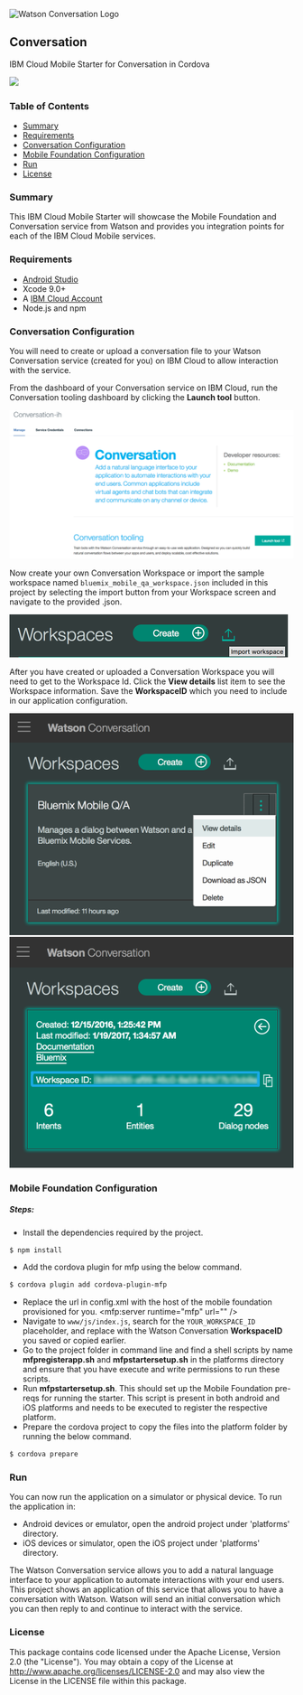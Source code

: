 <img
src="https://bluemixassets.eu-gb.mybluemix.net/api/Products/image/logos/conversation.svg?key=[starter-watson-conversation]&event=readme-image-view" alt="Watson Conversation Logo" width="200px"/>

## Conversation
IBM Cloud Mobile Starter for Conversation in Cordova

[![](https://img.shields.io/badge/bluemix-powered-blue.svg)](https://bluemix.net)


### Table of Contents
* [Summary](#summary)
* [Requirements](#requirements)
* [Conversation Configuration](#conversation-configuration)
* [Mobile Foundation Configuration](#mobile-foundation-configuration)
* [Run](#run)
* [License](#license)

### Summary
This IBM Cloud Mobile Starter will showcase the Mobile Foundation and Conversation service from Watson and provides you integration points for each of the IBM Cloud Mobile services.

### Requirements
* [Android Studio](https://developer.android.com/studio/index.html)
* Xcode 9.0+
* A [IBM Cloud Account](https://www.bluemix.net/)
* Node.js and npm

### Conversation Configuration
You will need to create or upload a conversation file to your Watson Conversation service (created for you) on IBM Cloud to allow interaction with the service.

From the dashboard of your Conversation service on IBM Cloud, run the Conversation tooling dashboard by clicking the **Launch tool** button.

![ConversationDashboard](README_Images/ConversationDashboard.png)

Now create your own Conversation Workspace or import the sample workspace named `bluemix_mobile_qa_workspace.json` included in this project by selecting the import button from your Workspace screen and navigate to the provided .json.

![ConversationImport](README_Images/ConversationImport.png)

After you have created or uploaded a Conversation Workspace you will need to get to the Workspace Id. Click the **View details** list item to see the Workspace information. Save the **WorkspaceID** which you need to include in our application configuration.

![ConversationWorkspace](README_Images/ConversationWorkspace.png)![ConversationWorkspaceID](README_Images/ConversationWorkspaceID.png)


### Mobile Foundation Configuration

##### Steps:
* Install the dependencies required by the project.
```bash
$ npm install
```
* Add the cordova plugin for mfp using the below command.
```bash
$ cordova plugin add cordova-plugin-mfp
```
* Replace the url in config.xml with the host of the mobile foundation provisioned for you. <mfp:server runtime="mfp" url="" />
* Navigate to `www/js/index.js`, search for the `YOUR_WORKSPACE_ID` placeholder, and replace with the Watson Conversation **WorkspaceID** you saved or copied earlier.
* Go to the project folder in command line and find a shell scripts by name  **mfpregisterapp.sh** and **mfpstartersetup.sh**  in the platforms directory and ensure that you have execute and write permissions to run these scripts. 
* Run **mfpstartersetup.sh**. This should set up the Mobile Foundation pre-reqs for running the starter. This script is present in both android and iOS platforms and needs to be executed to register the respective platform.
* Prepare the cordova project to copy the files into the platform folder by running the below command.
```bash
$ cordova prepare
```
### Run
You can now run the application on a simulator or physical device. To run the application in:
* Android devices or emulator, open the android project under 'platforms' directory.
* iOS devices or simulator, open the iOS project under 'platforms' directory.

The Watson Conversation service allows you to add a natural language interface to your application to automate interactions with your end users. This project shows an application of this service that allows you to have a conversation with Watson. Watson will send an initial conversation which you can then reply to and continue to interact with the service.

### License
This package contains code licensed under the Apache License, Version 2.0 (the "License"). You may obtain a copy of the License at http://www.apache.org/licenses/LICENSE-2.0 and may also view the License in the LICENSE file within this package.
